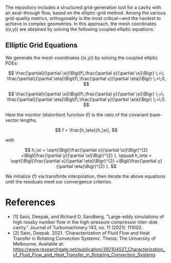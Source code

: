 
The repository includes a structured grid-generation tool for a cavity with an axial-through flow, based on the elliptic-grid method.  Among the various grid-quality metrics, orthogonality is the most critical—and the hardest to achieve in complex geometries.  In this approach, the mesh coordinates \((x,y)\) are obtained by solving the following coupled elliptic equations:


## Elliptic Grid Equations

We generate the mesh coordinates \((x,y)\) by solving the coupled elliptic PDEs:

$$
\frac{\partial}{\partial \xi}\Bigl(f\,\frac{\partial x}{\partial \xi}\Bigr)
\;+\;
\frac{\partial}{\partial \eta}\Bigl(f\,\frac{\partial x}{\partial \eta}\Bigr)
\;=\;0,
$$

$$
\frac{\partial}{\partial \xi}\Bigl(f\,\frac{\partial y}{\partial \xi}\Bigr)
\;+\;
\frac{\partial}{\partial \eta}\Bigl(f\,\frac{\partial y}{\partial \eta}\Bigr)
\;=\;0.
$$

Here the monitor (distortion) function \(f\) is the ratio of the covariant base-vector lengths,

$$
f = \frac{h_\eta}{h_\xi},
$$

with

$$
h_\xi = \sqrt{\Bigl(\frac{\partial x}{\partial \xi}\Bigr)^{2}
            +\Bigl(\frac{\partial y}{\partial \xi}\Bigr)^{2}
       },
\qquad
h_\eta = \sqrt{\Bigl(\frac{\partial x}{\partial \eta}\Bigr)^{2}
               +\Bigl(\frac{\partial y}{\partial \eta}\Bigr)^{2}
          }.
$$

We initialize \(f\) via transfinite interpolation, then iterate the above equations until the residuals meet our convergence criterion.

# References
- [1] Saini, Deepak, and Richard D. Sandberg. "Large-eddy simulations of high rossby number flow in the high-pressure compressor inter-disk cavity." Journal of Turbomachinery 143, no. 11 (2021): 111002.
- [2] Saini, Deepak. 2021. ‘Characterization of Fluid Flow and Heat Transfer in Rotating Convection Systems’. Thesis: The University of Melbourne, Available at: https://www.researchgate.net/publication/392104527_Characterization_of_Fluid_Flow_and_Heat_Transfer_in_Rotating_Convection_Systems
